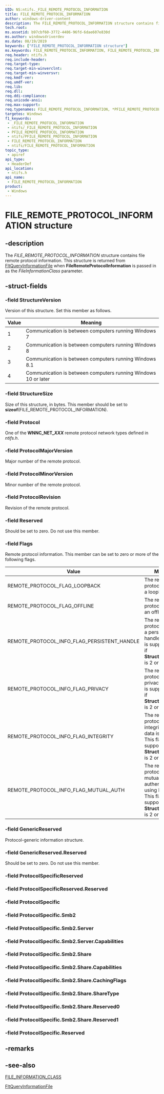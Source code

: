 ```yaml
---
UID: NS:ntifs._FILE_REMOTE_PROTOCOL_INFORMATION
title: FILE_REMOTE_PROTOCOL_INFORMATION
author: windows-driver-content
description: The FILE_REMOTE_PROTOCOL_INFORMATION structure contains file remote protocol information.
tech.root: 
ms.assetid: b97cbf60-3772-4486-96fd-6dae607e830d
ms.author: windowsdriverdev
ms.date: 08/19/2019
keywords: ["FILE_REMOTE_PROTOCOL_INFORMATION structure"]
ms.keywords: FILE_REMOTE_PROTOCOL_INFORMATION, FILE_REMOTE_PROTOCOL_INFORMATION, *PFILE_REMOTE_PROTOCOL_INFORMATION,
req.header: ntifs.h
req.include-header: 
req.target-type: 
req.target-min-winverclnt: 
req.target-min-winversvr: 
req.kmdf-ver: 
req.umdf-ver: 
req.lib: 
req.dll: 
req.ddi-compliance: 
req.unicode-ansi: 
req.max-support: 
req.typenames: FILE_REMOTE_PROTOCOL_INFORMATION, *PFILE_REMOTE_PROTOCOL_INFORMATION
targetos: Windows
f1_keywords:
 - _FILE_REMOTE_PROTOCOL_INFORMATION
 - ntifs/_FILE_REMOTE_PROTOCOL_INFORMATION
 - PFILE_REMOTE_PROTOCOL_INFORMATION
 - ntifs/PFILE_REMOTE_PROTOCOL_INFORMATION
 - FILE_REMOTE_PROTOCOL_INFORMATION
 - ntifs/FILE_REMOTE_PROTOCOL_INFORMATION
topic_type:
 - apiref
api_type:
 - HeaderDef
api_location:
 - ntifs.h
api_name:
 - FILE_REMOTE_PROTOCOL_INFORMATION
product:
 - Windows
---
```


# FILE_REMOTE_PROTOCOL_INFORMATION structure


## -description

The *FILE_REMOTE_PROTOCOL_INFORMATION* structure contains file remote protocol information.  This structure is returned from [FltQueryInformationFile](../fltkernel/nf-fltkernel-fltqueryinformationfile.md) when **FileRemoteProtocolInformation** is passed in as the *FileInformationClass* parameter.

## -struct-fields

### -field StructureVersion

Version of this structure. Set this member as follows.

| Value | Meaning |
|-------|---------|
|   1   | Communication is between computers running Windows 7 |
|   2   | Communication is between computers running Windows 8 |
|   3   | Communication is between computers running Windows 8.1 |
|   4   | Communication is between computers running Windows 10 or later |

### -field StructureSize

Size of this structure, in bytes. This member should be set to **sizeof**(FILE_REMOTE_PROTOCOL_INFORMATION).

### -field Protocol

One of the **WNNC_NET_*XXX*** remote protocol network types defined in *ntifs.h*.

### -field ProtocolMajorVersion

Major number of the remote protocol.

### -field ProtocolMinorVersion

Minor number of the remote protocol.

### -field ProtocolRevision

Revision of the remote protocol.

### -field Reserved

Should be set to zero. Do not use this member.

### -field Flags

Remote protocol information. This member can be set to zero or more of the following flags.

| Value | Meaning |
| ----- | ------- |
| REMOTE_PROTOCOL_FLAG_LOOPBACK | The remote protocol is using a loopback |
| REMOTE_PROTOCOL_FLAG_OFFLINE | The remote protocol is using an offline cache |
| REMOTE_PROTOCOL_INFO_FLAG_PERSISTENT_HANDLE | The remote protocol is using a persistent handle. This flag is supported only if **StructureVersion** is 2 or higher. |
| REMOTE_PROTOCOL_INFO_FLAG_PRIVACY | The remote protocol is using privacy. This flag is supported only if **StructureVersion** is 2 or higher. |
| REMOTE_PROTOCOL_INFO_FLAG_INTEGRITY | The remote protocol is using integrity so the data is signed. This flag is supported only if **StructureVersion** is 2 or higher. |
| REMOTE_PROTOCOL_INFO_FLAG_MUTUAL_AUTH | The remote protocol is using mutual authentication using Kerberos. This flag is supported only if **StructureVersion** is 2 or higher. |

### -field GenericReserved

Protocol-generic information structure.

### -field GenericReserved.Reserved

Should be set to zero. Do not use this member.

### -field ProtocolSpecificReserved

### -field ProtocolSpecificReserved.Reserved

### -field ProtocolSpecific

### -field ProtocolSpecific.Smb2

### -field ProtocolSpecific.Smb2.Server

### -field ProtocolSpecific.Smb2.Server.Capabilities

### -field ProtocolSpecific.Smb2.Share

### -field ProtocolSpecific.Smb2.Share.Capabilities

### -field ProtocolSpecific.Smb2.Share.CachingFlags

### -field ProtocolSpecific.Smb2.Share.ShareType

### -field ProtocolSpecific.Smb2.Share.Reserved0

### -field ProtocolSpecific.Smb2.Share.Reserved1

### -field ProtocolSpecific.Reserved

## -remarks

## -see-also

[FILE_INFORMATION_CLASS](../wdm/ne-wdm-_file_information_class.md)

[FltQueryInformationFile](../fltkernel/nf-fltkernel-fltqueryinformationfile.md)